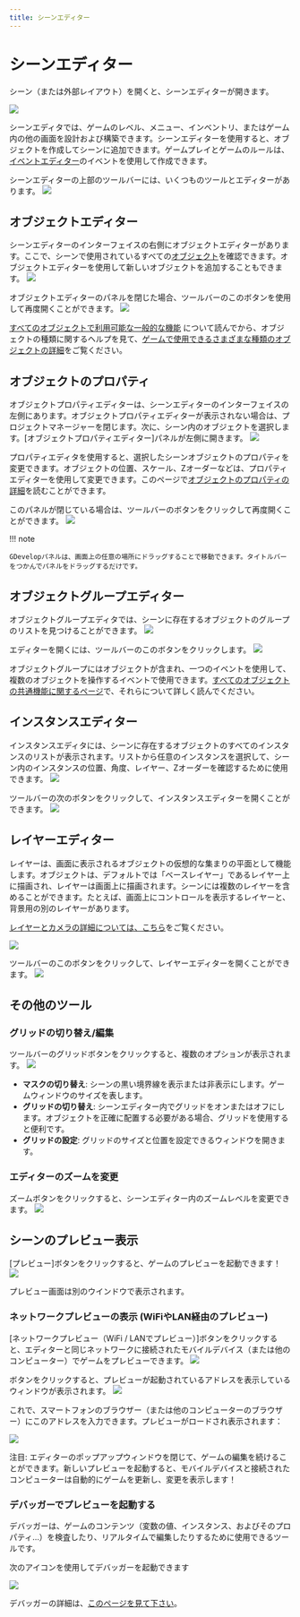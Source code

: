 ```yaml
---
title: シーンエディター
---
```

# シーンエディター
シーン（または外部レイアウト）を開くと、シーンエディターが開きます。

![](/gdevelop5/interface/sceneeditoropens.png)

シーンエディタでは、ゲームのレベル、メニュー、インベントリ、またはゲーム内の他の画面を設計および構築できます。シーンエディターを使用すると、オブジェクトを作成してシーンに追加できます。ゲームプレイとゲームのルールは、[イベントエディター](/ja/gdevelop5/interface/events-editor)のイベントを使用して作成できます。

シーンエディターの上部のツールバーには、いくつものツールとエディターがあります。
![](/gdevelop5/scene-editor-toolset.png)

## オブジェクトエディター

シーンエディターのインターフェイスの右側にオブジェクトエディターがあります。ここで、シーンで使用されているすべての[オブジェクト](/ja/gdevelop5/objects)を確認できます。オブジェクトエディターを使用して新しいオブジェクトを追加することもできます。
![](/gdevelop5/objects-manager-tab.png)

オブジェクトエディターのパネルを閉じた場合、ツールバーのこのボタンを使用して再度開くことができます。
![](/gdevelop5/objects-manager-button.png)

[すべてのオブジェクトで利用可能な一般的な機能](/gdevelop5/objects/base_object) について読んでから、オブジェクトの種類に関するヘルプを見て、[ゲームで使用できるさまざまな種類のオブジェクトの詳細](/gdevelop5/objects)をご覧ください。

## オブジェクトのプロパティ

オブジェクトプロパティエディターは、シーンエディターのインターフェイスの左側にあります。オブジェクトプロパティエディターが表示されない場合は、プロジェクトマネージャーを閉じます。次に、シーン内のオブジェクトを選択します。[オブジェクトプロパティエディター]パネルが左側に開きます。
![](/gdevelop5/object-properties-bar.png)

プロパティエディタを使用すると、選択したシーンオブジェクトのプロパティを変更できます。オブジェクトの位置、スケール、Zオーダーなどは、プロパティエディターを使用して変更できます。このページで[オブジェクトのプロパティの詳細](/gdevelop5/objects/base_object)を読むことができます。

このパネルが閉じている場合は、ツールバーのボタンをクリックして再度開くことができます。
![](/gdevelop5/object-properties-button.png)

!!! note

    GDevelopパネルは、画面上の任意の場所にドラッグすることで移動できます。タイトルバーをつかんでパネルをドラッグするだけです。

## オブジェクトグループエディター

オブジェクトグループエディタでは、シーンに存在するオブジェクトのグループのリストを見つけることができます。
![](/gdevelop5/objects-groups-editor.png)

エディターを開くには、ツールバーのこのボタンをクリックします。
![](/gdevelop5/objects-groups-editor-button.png)

オブジェクトグループにはオブジェクトが含まれ、一つのイベントを使用して、複数のオブジェクトを操作するイベントで使用できます。[すべてのオブジェクトの共通機能に関するページ](/gdevelop5/objects/base_object)で、それらについて詳しく読んでください。

## インスタンスエディター

インスタンスエディタには、シーンに存在するオブジェクトのすべてのインスタンスのリストが表示されます。リストから任意のインスタンスを選択して、シーン内のインスタンスの位置、角度、レイヤー、Zオーダーを確認するために使用できます。
![](/gdevelop5/instances-editor.png)

ツールバーの次のボタンをクリックして、インスタンスエディターを開くことができます。
![](/gdevelop5/instances-editor-button.png)

## レイヤーエディター

レイヤーは、画面に表示されるオブジェクトの仮想的な集まりの平面として機能します。オブジェクトは、デフォルトでは「ベースレイヤー」であるレイヤー上に描画され、レイヤーは画面上に描画されます。シーンには複数のレイヤーを含めることができます。たとえば、画面上にコントロールを表示するレイヤーと、背景用の別のレイヤーがあります。

[レイヤーとカメラの詳細については、こちら](/ja/gdevelop5/interface/scene-editor/layers-and-cameras)をご覧ください。

![](/gdevelop5/layers-editor.png)

ツールバーのこのボタンをクリックして、レイヤーエディターを開くことができます。
![](/gdevelop5/layers-editor-button.png)

## その他のツール

### グリッドの切り替え/編集

ツールバーのグリッドボタンをクリックすると、複数のオプションが表示されます。
![](/gdevelop5/toggle-grid-button.png)

* **マスクの切り替え**: シーンの黒い境界線を表示または非表示にします。ゲームウィンドウのサイズを表します。
* **グリッドの切り替え**: シーンエディター内でグリッドをオンまたはオフにします。オブジェクトを正確に配置する必要がある場合、グリッドを使用すると便利です。
* **グリッドの設定**: グリッドのサイズと位置を設定できるウィンドウを開きます。

### エディターのズームを変更

ズームボタンをクリックすると、シーンエディター内のズームレベルを変更できます。
![](/gdevelop5/toggle-zoom-button.png)

## シーンのプレビュー表示

[プレビュー]ボタンをクリックすると、ゲームのプレビューを起動できます！
![](/gdevelop5/preview-button.png)

プレビュー画面は別のウインドウで表示されます。

### ネットワークプレビューの表示 (WiFiやLAN経由のプレビュー)

[ネットワークプレビュー（WiFi / LANでプレビュー）]ボタンをクリックすると、エディターと同じネットワークに接続されたモバイルデバイス（または他のコンピューター）でゲームをプレビューできます。
![](/gdevelop5/interface/preview-wifi-button.png)

ボタンをクリックすると、プレビューが起動されているアドレスを表示しているウィンドウが表示されます。
![](/gdevelop5/preview-wifi-window.png)

これで、スマートフォンのブラウザー（または他のコンピューターのブラウザー）にこのアドレスを入力できます。プレビューがロードされ表示されます：

![](/gdevelop5/interface/preview-wifi-running.png)

注目: エディターのポップアップウィンドウを閉じて、ゲームの編集を続けることができます。新しいプレビューを起動すると、モバイルデバイスと接続されたコンピューターは自動的にゲームを更新し、変更を表示します！

### デバッガーでプレビューを起動する

デバッガーは、ゲームのコンテンツ（変数の値、インスタンス、およびそのプロパティ…）を検査したり、リアルタイムで編集したりするために使用できるツールです。

次のアイコンを使用してデバッガーを起動できます

![](/gdevelop5/interface/debugger-button.png)

デバッガーの詳細は、[このページを見て下さい](/gdevelop5/interface/debugger)。